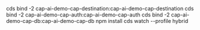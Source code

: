 cds bind -2 cap-ai-demo-cap-destination:cap-ai-demo-cap-destination
cds bind -2 cap-ai-demo-cap-auth:cap-ai-demo-cap-auth
cds bind -2 cap-ai-demo-cap-db:cap-ai-demo-cap-db
npm install
cds watch --profile hybrid
